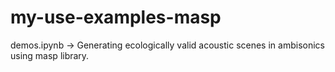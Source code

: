 # my-use-examples-masp


demos.ipynb -> Generating ecologically valid acoustic scenes in ambisonics using masp library.
